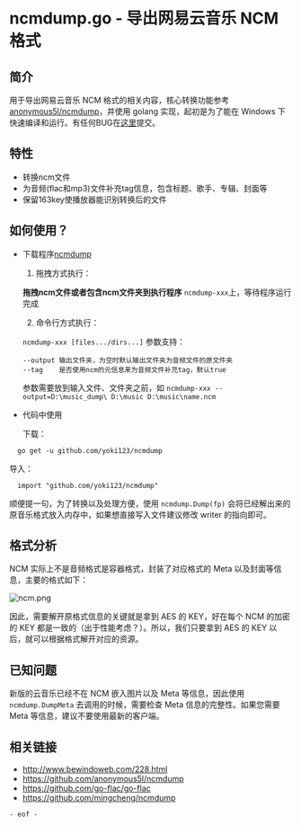 # ncmdump.go - 导出网易云音乐 NCM 格式

## 简介

用于导出网易云音乐 NCM 格式的相关内容，核心转换功能参考 [anonymous5l/ncmdump](https://github.com/anonymous5l/ncmdump)，并使用 golang 实现，起初是为了能在 Windows 下快速编译和运行。有任何BUG在[这里](https://github.com/yoki123/ncmdump/issues)提交。

## 特性
- 转换ncm文件
- 为音频(flac和mp3)文件补充tag信息，包含标题、歌手、专辑、封面等
- 保留163key使播放器能识别转换后的文件


## 如何使用？

* 下载程序[ncmdump](https://github.com/yoki123/ncmdump/releases)

 
  1. 拖拽方式执行：
   
   **拖拽ncm文件或者包含ncm文件夹到执行程序** `ncmdump-xxx`上，等待程序运行完成
   
  2. 命令行方式执行：
  
  `ncmdump-xxx [files.../dirs...]`
  参数支持：
  ```
  --output 输出文件夹，为空时默认输出文件夹为音频文件的原文件夹
  --tag    是否使用ncm的元信息来为音频文件补充tag，默认true
  ```
  参数需要放到输入文件、文件夹之前，如
  `ncmdump-xxx --output=D:\music_dump\ D:\music D:\music\name.ncm`
  


* 代码中使用

  下载：
  
```shell
  go get -u github.com/yoki123/ncmdump
```

 导入：
```golang
  import "github.com/yoki123/ncmdump"
```

顺便提一句，为了转换以及处理方便，使用 `ncmdump.Dump(fp)` 会将已经解出来的原音乐格式放入内存中，如果想直接写入文件建议修改 writer 的指向即可。

## 格式分析

NCM 实际上不是音频格式是容器格式，封装了对应格式的 Meta 以及封面等信息，主要的格式如下：

![ncm.png](./asserts/ncm.png)

因此，需要解开原格式信息的关键就是拿到 AES 的 KEY，好在每个 NCM 的加密的 KEY 都是一致的（出于性能考虑？）。所以，我们只要拿到 AES 的 KEY 以后，就可以根据格式解开对应的资源。


## 已知问题

新版的云音乐已经不在 NCM 嵌入图片以及 Meta 等信息，因此使用 `ncmdump.DumpMeta` 去调用的时候，需要检查 Meta 信息的完整性。如果您需要 Meta 等信息，建议不要使用最新的客户端。

## 相关链接

- http://www.bewindoweb.com/228.html
- https://github.com/anonymous5l/ncmdump
- https://github.com/go-flac/go-flac
- https://github.com/mingcheng/ncmdump

`- eof -`
